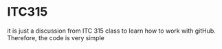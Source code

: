 # ITC315
it is just a discussion from ITC 315 class to learn how to work with gitHub. Therefore, the code is very simple
